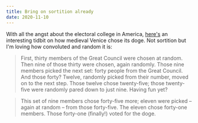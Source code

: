 ```yaml
---
title: Bring on sortition already
date: 2020-11-10
---
```


<p>With all the angst about the electoral college in America, <a href="https://generalist.academy/2020/11/06/the-election-of-the-doge/">here's</a> an interesting tidbit on how medieval Venice chose its doge. Not sortition but I'm loving how convoluted and random it is:</p><blockquote>First, thirty members of the Great Council were chosen at random. Then nine of those thirty were chosen, again randomly. Those nine members picked the next set: forty people from the Great Council. And those forty? Twelve, randomly picked from their number, moved on to the next step. Those twelve chose twenty-five; those twenty-five were randomly pared down to just nine. Having fun yet?</blockquote><blockquote>This set of nine members chose forty-five more; eleven were picked – again at random – from those forty-five. The eleven chose forty-one members. Those forty-one (finally!) voted for the doge. </blockquote>